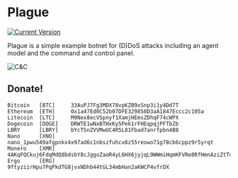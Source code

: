 Plague
============
[![Current Version](https://img.shields.io/badge/version-1.0.0-green.svg)](https://github.com/rf-peixoto/plague)

Plague is a simple example botnet for (D)DoS attacks including an agent model and the command and control panel.

![C&C](https://i.imgur.com/Redgjt8.png)

## Donate!

```
Bitcoin   [BTC]     33AuPJ7Fg3MDX78vpKZB9xSnp3i1y4Dd7T
Ethereum  [ETH]     0x1a47Ed0C52b07DFE329858D3aA1847Eccc2c105a
Litecoin  [LTC]     M9Nex8ecVSpnyf1XamjHEmsZDhqF74cWPX
Dogecoin  [DOGE]    DRWTE1wNxBTHxKy5Pek1rFHEqpqjPFTbZb
LBRY      [LBRY]    bYcTSnZVVMwUC4R5L81Fbad7anrfpbn4B8
Nano      [XNO]     nano_1pwu549afgpnkx4x97ad6c1nbszfuhcx8z55reowo71g78cb6cppz9r5yrqt
Monero    [XMR]     4AKqFQCkuj6FdqMdQ8bdsbY8cJggoZaoR4yL6HX6jyjqL9WWmiHqmKFVRe8RfHmnAziZtTd8vqqUWN87GnP5DxQm6N8dCTm
Ergo      [ERG]     9ftyziirHpu7PqPkdTG8jvxNDhb44tGL34mbHan2aKWCP4vfrDX
```

